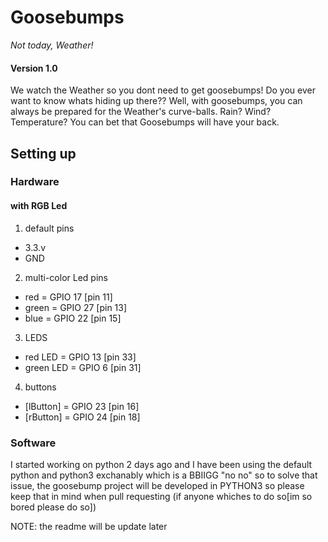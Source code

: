 # Goosebumps
_Not today, Weather!_
#### Version 1.0

We watch the Weather so you dont need to get goosebumps!
Do you ever want to know whats hiding up there?? Well, with goosebumps, you can always be prepared for the Weather's curve-balls.
Rain? Wind? Temperature? You can bet that Goosebumps will have your back.

## Setting up
### Hardware
#### with RGB Led
1. default pins
- 3.3.v
- GND

2. multi-color Led pins
- red = GPIO 17 [pin 11]
- green = GPIO 27 [pin 13]
- blue = GPIO 22 [pin 15]

3. LEDS
- red LED = GPIO 13 [pin 33]
- green LED = GPIO 6 [pin 31]

4. buttons
- [lButton] = GPIO 23 [pin 16]
- [rButton] = GPIO 24 [pin 18]

### Software
I started working on python 2 days ago and I have been using the default python and python3 exchanably which is a BBIIGG "no no"
so to solve that issue, the goosebump project will be developed in PYTHON3 so please keep that in mind when pull requesting (if anyone whiches to do so[im so bored please do so])

NOTE: the readme will be update later

